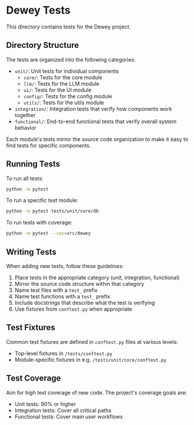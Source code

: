 # Dewey Tests

This directory contains tests for the Dewey project.

## Directory Structure

The tests are organized into the following categories:

- `unit/`: Unit tests for individual components
  - `core/`: Tests for the core module
  - `llm/`: Tests for the LLM module
  - `ui/`: Tests for the UI module
  - `config/`: Tests for the config module
  - `utils/`: Tests for the utils module
- `integration/`: Integration tests that verify how components work together
- `functional/`: End-to-end functional tests that verify overall system behavior

Each module's tests mirror the source code organization to make it easy to find tests for specific components.

## Running Tests

To run all tests:

```bash
python -m pytest
```

To run a specific test module:

```bash
python -m pytest tests/unit/core/db
```

To run tests with coverage:

```bash
python -m pytest --cov=src/dewey
```

## Writing Tests

When adding new tests, follow these guidelines:

1. Place tests in the appropriate category (unit, integration, functional)
2. Mirror the source code structure within that category
3. Name test files with a `test_` prefix
4. Name test functions with a `test_` prefix
5. Include docstrings that describe what the test is verifying
6. Use fixtures from `conftest.py` when appropriate

## Test Fixtures

Common test fixtures are defined in `conftest.py` files at various levels:
- Top-level fixtures in `/tests/conftest.py`
- Module-specific fixtures in e.g. `/tests/unit/core/conftest.py`

## Test Coverage

Aim for high test coverage of new code. The project's coverage goals are:
- Unit tests: 90% or higher
- Integration tests: Cover all critical paths
- Functional tests: Cover main user workflows 